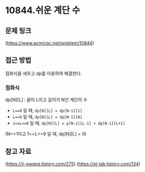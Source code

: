 # 10844.쉬운 계단 수

## 문제 링크

(https://www.acmicpc.net/problem/10844)

## 접근 방법

점화식을 세우고 dp를 이용하여 해결한다.

### 점화식

dp[N][L] : 끝이 L이고 길이가 N인 계단의 수

- `L==0` 일 때, `dp[N][L] = dp[N-1][1]`
- `L==9` 일 때, `dp[N][L] = dp[N-1][8]`
- `1<=L<=8` 일 때, `dp[N][L] = p[N-1][L-1] + dp[N-1][L+1]`

(N==1이고 1<=L<=9 일 때, dp[N][L] = 0)

## 참고 자료

(https://ji-gwang.tistory.com/275)
(https://st-lab.tistory.com/134)
